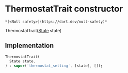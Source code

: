 


# ThermostatTrait constructor




    *[<Null safety>](https://dart.dev/null-safety)*



ThermostatTrait([State](../../yonomi-sdk/State-class.md) state)





## Implementation

```dart
ThermostatTrait(
  State state,
) : super('thermostat_setting', [state], []);
```







